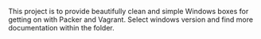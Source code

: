 This project is to provide beautifully clean and simple Windows boxes for getting on with Packer and Vagrant. Select windows version and find more documentation within the folder.